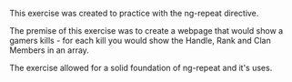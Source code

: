 This exercise was created to practice with the ng-repeat directive. 

The premise of this exercise was to create a webpage that would show a gamers kills - for each kill you would show the Handle, Rank and Clan Members in an array. 

The exercise allowed for a solid foundation of ng-repeat and it's uses.

